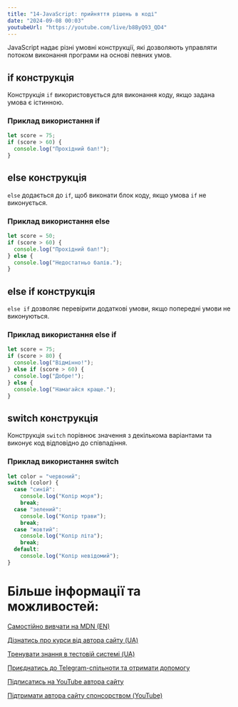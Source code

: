 ```yaml
---
title: "14-JavaScript: прийняття рішень в коді"
date: "2024-09-08 00:03"
youtubeUrl: "https://youtube.com/live/b8ByQ93_QD4"
---
```

JavaScript надає різні умовні конструкції, які дозволяють управляти потоком виконання програми на основі певних умов.

## if конструкція

Конструкція `if` використовується для виконання коду, якщо задана умова є істинною.

### Приклад використання if

```javascript
let score = 75;
if (score > 60) {
  console.log("Прохідний бал!");
}
```

## else конструкція

`else` додається до `if`, щоб виконати блок коду, якщо умова `if` не виконується.

### Приклад використання else

```javascript
let score = 50;
if (score > 60) {
  console.log("Прохідний бал!");
} else {
  console.log("Недостатньо балів.");
}
```

## else if конструкція

`else if` дозволяє перевірити додаткові умови, якщо попередні умови не виконуються.

### Приклад використання else if

```javascript
let score = 75;
if (score > 80) {
  console.log("Відмінно!");
} else if (score > 60) {
  console.log("Добре!");
} else {
  console.log("Намагайся краще.");
}
```

## switch конструкція

Конструкція `switch` порівнює значення з декількома варіантами та виконує код відповідно до співпадіння.

### Приклад використання switch

```javascript
let color = "червоний";
switch (color) {
  case "синій":
    console.log("Колір моря");
    break;
  case "зелений":
    console.log("Колір трави");
    break;
  case "жовтий":
    console.log("Колір літа");
    break;
  default:
    console.log("Колір невідомий");
}
```

# Більше інформації та можливостей:

[Самостійно вивчати на MDN (EN)](https://developer.mozilla.org/en-US/curriculum/)

[Дізнатись про курси від автора сайту (UA)](https://learningtogetherua.github.io/courses/)

[Тренувати знання в тестовій системі (UA)](https://testeducatorua.github.io/itest/)

[Приєднатись до Telegram-спільноти та отримати допомогу](https://t.me/profrontendua)

[Підписатись на YouTube автора сайту](https://www.youtube.com/@itmentor)

[Підтримати автора сайту спонсорством (YouTube)](https://www.youtube.com/channel/UCo8KNXmB8Yb_07FzwCL6HgQ/join)
